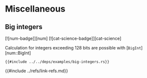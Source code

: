 # Miscellaneous

## Big integers

[![num-badge]][num] [![cat-science-badge]][cat-science]

Calculation for integers exceeding 128 bits are possible with [`BigInt`][num::BigInt]

```rust,editable
{{#include ../../deps/examples/big-integers.rs}}
```

{{#include ../refs/link-refs.md}}
